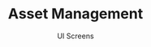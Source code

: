 ---
layout: embed
permalink: apps/bank/architectures/asset-management/ui-screens
lang: en
page_id: apps-bank-architectures-asset-management-screens

title: Asset Management
subtitle: UI Screens
backUrl: /apps/bank/architectures/asset-management

description: Screens
---